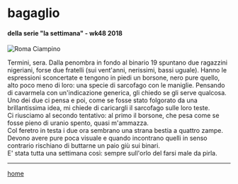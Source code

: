 # bagaglio  

#### della serie "la settimana" - wk48 2018  
![](https://live.staticflickr.com/65535/49138553616_6d51ea783f_z.jpg "Roma Ciampino")  

Termini, sera. Dalla penombra in fondo al binario 19 spuntano due ragazzini nigeriani, forse due fratelli (sui vent'anni, nerissimi, bassi uguale). Hanno le espressioni sconcertate e tengono in piedi un borsone, nero pure quello, alto poco meno di loro: una specie di sarcofago con le maniglie. Pensando di cavarmela con un'indicazione generica,  gli chiedo se gli serve qualcosa. Uno dei due ci pensa e poi, come se fosse stato folgorato da una brillantissima idea, mi chiede di caricargli il sarcofago sulle loro teste.  
Ci riusciamo al secondo tentativo: al primo il borsone, che pesa come se fosse pieno di uranio spento, quasi m'ammazza.  
Col feretro in testa i due ora sembrano una strana bestia a quattro zampe. Devono avere pure poca visuale e quando incontrano quelli in senso contrario rischiano di buttarne un paio giù sui binari.  
E' stata tutta una settimana così: sempre sull'orlo del farsi male da pirla.     
   
---  
[home](/interarete.md)    